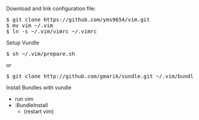 Download and link configuration file: 
<pre>
$ git clone https://github.com/yms9654/vim.git
$ mv vim ~/.vim
$ ln -s ~/.vim/vimrc ~/.vimrc
</pre>

Setup Vundle
<pre>
$ sh ~/.vim/prepare.sh
</pre>
or
<pre>
$ git clone http://github.com/gmarik/vundle.git ~/.vim/bundle/vundle
</pre>

Install Bundles with vundle

 * run vim
  * :BundleInstall
	 * (restart vim)
